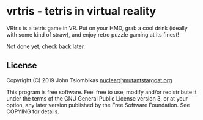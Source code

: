 vrtris - tetris in virtual reality
==================================

VRtris is a tetris game in VR. Put on your HMD, grab a cool drink (ideally with
some kind of straw), and enjoy retro puzzle gaming at its finest!

Not done yet, check back later.

License
-------
Copyright (C) 2019 John Tsiombikas <nuclear@mutantstargoat.org>

This program is free software. Feel free to use, modify and/or redistribute it
under the terms of the GNU General Public License version 3, or at your option,
any later version published by the Free Software Foundation. See COPYING for
details.
